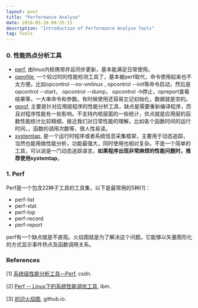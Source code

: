 ```yaml
---
layout: post
title: "Performance Analyse"
date: 2016-05-28 09:35:13 
description: "Introduction of Performance Analyse Tools"
tag: Tools
---
```


### 0. 性能热点分析工具
- [perf](https://perf.wiki.kernel.org/index.php/Main_Page), 由linux内核携带并且同步更新，基本能满足日常使用。
- [oprofile](http://oprofile.sourceforge.net/news/), 一个较过时的性能检测工具了，基本被perf取代，命令使用起来也不太方便。比如opcontrol --no-vmlinux , opcontrol --init等命令启动，然后是opcontrol --start， opcontrol --dump， opcontrol -h停止，opreport查看结果等，一大串命令和参数。有时候使用还容易忘记初始化，数据就是空的。 
- [gprof](https://sourceware.org/binutils/docs/gprof/), 主要是针对应用层程序的性能分析工具，缺点是需要重新编译程序，而且对程序性能有一些影响。不支持内核层面的一些统计，优点就是应用层的函数性能统计比较精细，接近我们对日常性能的理解，比如各个函数时间的运行时间，，函数的调用次数等，很人性易读。
- [systemtap](https://sourceware.org/systemtap/), 是一个运行时程序或者系统信息采集框架，主要用于动态追踪，当然也能用做性能分析，功能最强大，同时使用也相对复杂。不是一个简单的工具，可以说是一门动态追踪语言。**如果程序出现非常麻烦的性能问题时，推荐使用systemtap**。

### 1. Perf

Perf是一个包含22种子工具的工具集，以下是最常用的5种[1]：

- perf-list
- perf-stat
- perf-top
- perf-record
- perf-report


perf有一个缺点就是不直观。火焰图就是为了解决这个问题。它能够以矢量图形化的方式显示事件热点及函数调用关系。 


### References

[1] [系统级性能分析工具—Perf](http://blog.csdn.net/zhangskd/article/details/37902159), csdn.

[2] [Perf -- Linux下的系统性能调优工具](https://www.ibm.com/developerworks/cn/linux/l-cn-perf1/), ibm.

[3] [初识火焰图](http://yangxikun.github.io/linux%E6%80%A7%E8%83%BD%E5%88%86%E6%9E%90/2016/09/24/flame-graph.html), github.io.
